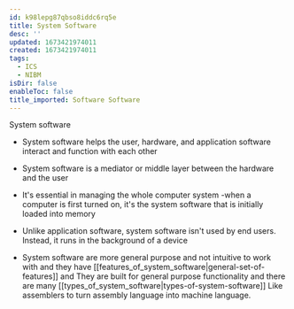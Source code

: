 ```yaml
---
id: k98lepg87qbso8iddc6rq5e
title: System Software
desc: ''
updated: 1673421974011
created: 1673421974011
tags:
  - ICS
  - NIBM
isDir: false
enableToc: false
title_imported: Software Software
---
```


System software


-   System software helps the user, hardware, and application software interact and function with each other

-   System software is a mediator or middle layer between the hardware and the user

-   It's essential in managing the whole computer system -when a computer is first turned on, it's the system software that is initially loaded into memory

-   Unlike application software, system software isn't used by end users. Instead, it runs in the background of a device

- System software are more general purpose and not intuitive to work with and they have [[features_of_system_software|general-set-of-features]] and They are built for general purpose functionality and there are many [[types_of_system_software|types-of-system-software]] Like assemblers to turn assembly language into machine language.
